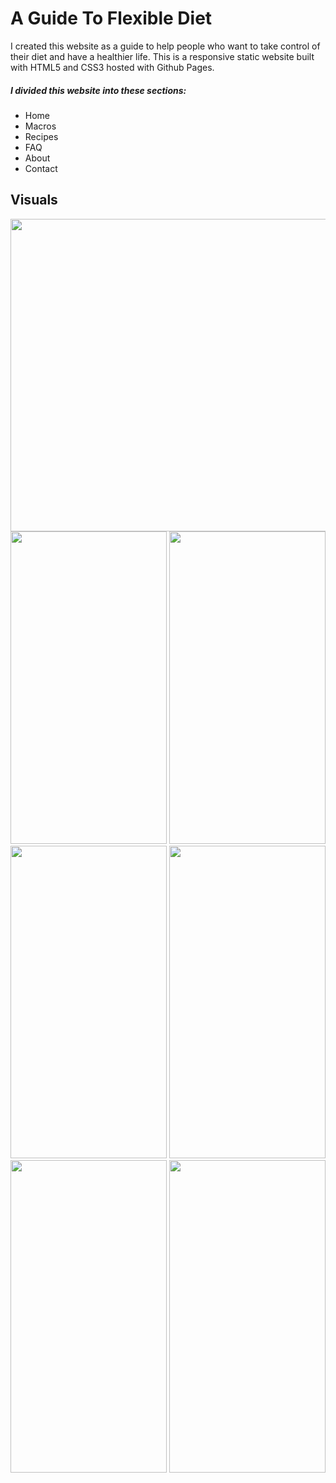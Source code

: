 <h1>A Guide To Flexible Diet</h1>

<p>I created this website as a guide to help people who want to take control of their diet and have a healthier life. This is a responsive static website built with HTML5 and CSS3 hosted with Github Pages.</p>

<h5>I divided this website into these sections:</h5>
<ul>
  <li>Home</li>
  <li>Macros</li>
  <li>Recipes</li>
  <li>FAQ</li>
  <li>About</li>
  <li>Contact</li>
</ul>

<h2>Visuals</h2>

<img src="https://suelenduarte.github.io/A-Guide-To-Flexible-Diet/images/img1.png" width = 600 height = 500>
<img src="https://suelenduarte.github.io/A-Guide-To-Flexible-Diet/images/img1.png" width = 250 height = 500> 
<img src="https://suelenduarte.github.io/A-Guide-To-Flexible-Diet/images/img2.png" width = 250 height = 500> 
<img src="https://suelenduarte.github.io/A-Guide-To-Flexible-Diet/images/img3png" width = 250 height = 500> 
<img src="https://suelenduarte.github.io/A-Guide-To-Flexible-Diet/images/img4g" width = 250 height = 500>
<img src="https://suelenduarte.github.io/A-Guide-To-Flexible-Diet/images/img5png" width = 250 height = 500>
<img src="https://suelenduarte.github.io/A-Guide-To-Flexible-Diet/images/img6png" width = 250 height = 500>





